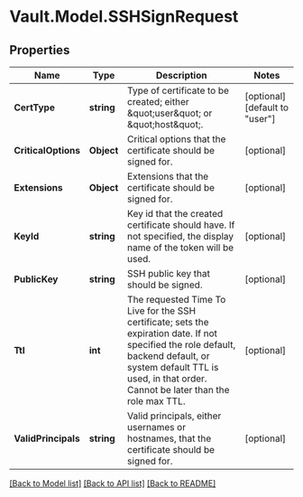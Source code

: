 # Vault.Model.SSHSignRequest

## Properties

Name | Type | Description | Notes
------------ | ------------- | ------------- | -------------
**CertType** | **string** | Type of certificate to be created; either \&quot;user\&quot; or \&quot;host\&quot;. | [optional] [default to "user"]
**CriticalOptions** | **Object** | Critical options that the certificate should be signed for. | [optional] 
**Extensions** | **Object** | Extensions that the certificate should be signed for. | [optional] 
**KeyId** | **string** | Key id that the created certificate should have. If not specified, the display name of the token will be used. | [optional] 
**PublicKey** | **string** | SSH public key that should be signed. | [optional] 
**Ttl** | **int** | The requested Time To Live for the SSH certificate; sets the expiration date. If not specified the role default, backend default, or system default TTL is used, in that order. Cannot be later than the role max TTL. | [optional] 
**ValidPrincipals** | **string** | Valid principals, either usernames or hostnames, that the certificate should be signed for. | [optional] 


[[Back to Model list]](../README.md#documentation-for-models) [[Back to API list]](../README.md#documentation-for-api-endpoints) [[Back to README]](../README.md)

